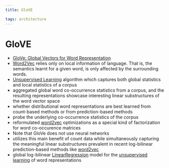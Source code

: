 ```yaml
---
title: GloVE

tags: architecture 
---
```


# GloVE
- [GloVe: Global Vectors for Word Representation](https://www.aclweb.org/anthology/D14-1162/)
- [Word2Vec](Word2Vec.md) relies only on local information of language. That is, the semantics learnt for a given word, is only affected by the surrounding words.
- [Unsupervised Learning](Unsupervised%20Learning.md) algorithm which captures both global statistics and local statistics of a corpus
- aggregated global word co-occurrence statistics from a corpus, and the resulting representations showcase interesting linear substructures of the word vector space
- whether distributional word representations are best learned from count-based methods or from prediction-based methods
- probe the underlying co-occurrence statistics of the corpus
- reformulated [word2vec](Word2Vec.md) optimizations as a special kind of factorization for word co-occurence matrices
- Note that GloVe does not use neural networks
- utilizes this main benefit of count data while simultaneously capturing the meaningful linear substructures prevalent in recent log-bilinear prediction-based methods like [word2vec](Word2Vec.md)
- global log-bilinear [LinearRegression](LinearRegression.md) model for the [unsupervised learning](Unsupervised%20Learning.md) of word representations





































